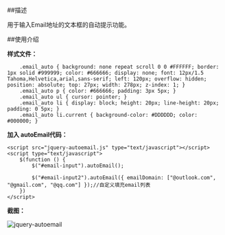 ##描述

用于输入Email地址的文本框的自动提示功能。

##使用介绍

**样式文件：**

		.email_auto { background: none repeat scroll 0 0 #FFFFFF; border: 1px solid #999999; color: #666666; display: none; font: 12px/1.5 Tahoma,Helvetica,arial,sans-serif; left: 120px; overflow: hidden; position: absolute; top: 27px; width: 278px; z-index: 1; }
		.email_auto p { color: #666666; padding: 3px 5px; }
		.email_auto ul { cursor: pointer; }
		.email_auto li { display: block; height: 20px; line-height: 20px; padding: 0 5px; }
		.email_auto li.current { background-color: #DDDDDD; color: #000000; }

**加入 autoEmail代码：**

   <script type="text/javascript" src="http://ajax.googleapis.com/ajax/libs/jquery/1.3.2/jquery.min.js"></script>
    <script src="jquery-autoemail.js" type="text/javascript"></script>
    <script type="text/javascript">
        $(function () {
            $("#email-input").autoEmail();

            $("#email-input2").autoEmail({ emailDomain: ["@outlook.com", "@gmail.com", "@qq.com"] });//自定义填充email列表
        })
    </script>

**截图：**

![jquery-autoemail][1]


  [1]: http://i.stack.imgur.com/mEOrD.png

